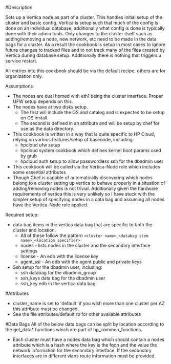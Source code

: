 #Description

Sets up a Vertica node as part of a cluster. This handles initial setup of the cluster and basic config.
Vertica is setup such that much of the config is done on an individual database, additionally what config is done
is typically done with their admin tools. Only changes to the cluster itself such as adding/removing a node, new network, etc
need to be made in the data bags for a cluster. As a result the cookbook is setup in most cases to ignore future changes
to tracked files and to not track many of the files created by Vertica during database setup. Additionally there is
nothing that triggers a service restart.

All entries into this cookbook should be via the default recipe, others are for organization only.

Assumptions:
  - The nodes are dual homed with eth1 being the cluster interface. Proper UFW setup depends on this.
  - The nodes have at two disks setup.
    - The first will include the OS and catalog and is expected to be setup on OS install.
    - The second is defined in an attribute and will be setup by chef for use as the data directory.
  - This cookbook is written in a way that is quite specific to HP Cloud, relying on various features/setup of basenode, including:
    - hpcloud ufw setup
    - hpcloud system cookbook which defines kernel boot params used by grub
    - hpcloud auth setup to allow passwordless ssh for the dbadmin user
  - This cookbook will be called via the Vertica-Node role which includes some essential attributes
  - Though Chef is capable of automatically discovering which nodes belong to a cluster setting up vertica to behave
    properly in a situation of adding/removing nodes is not trivial. Additionally given the hardware requirements of
    vertica this is very unlikely so I have stuck with the simpler setup of specifying nodes in a data bag and assuming
    all nodes have the Vertica-Node role applied.

Required setup:
  - data bag items in the vertica data bag that are specific to both the cluster and location.
    - All of these follow the pattern `<cluster name>_<databag item name>_<location specifier>`
    - nodes - lists nodes in the cluster and the secondary interface settings
    - license - An edb with the license key
    - agent_ssl - An edb with the agent public and private keys
  - Ssh setup for the dbadmin user, including:
    - ssh databag for the dbadmin_group
    - ssh_keys data bag for the dbadmin user
    - ssh_key edb in the vertica data bag

#Attributes

  - cluster_name is set to 'default' if you wish more than one cluster per AZ this attribute must be changed.
  - See the file attributes/default.rb for other available attributes

#Data Bags
All of the below data bags can be split by location according to the get_data* functions which are part of hp_common_functions.
  - Each cluster must have a nodes data bag which should contain a nodes attribute which is a hash where the key is
    the fqdn and the value the network information for the secondary interface. If the secondary interfaces are in different
    vlans route information must be provided.
